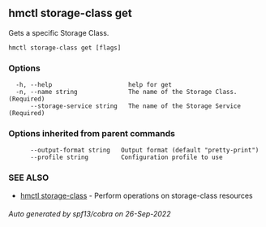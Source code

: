 ## hmctl storage-class get

Gets a specific Storage Class.

```
hmctl storage-class get [flags]
```

### Options

```
  -h, --help                     help for get
  -n, --name string              The name of the Storage Class. (Required)
      --storage-service string   The name of the Storage Service (Required)
```

### Options inherited from parent commands

```
      --output-format string   Output format (default "pretty-print")
      --profile string         Configuration profile to use
```

### SEE ALSO

* [hmctl storage-class](hmctl_storage-class.md)	 - Perform operations on storage-class resources

###### Auto generated by spf13/cobra on 26-Sep-2022
